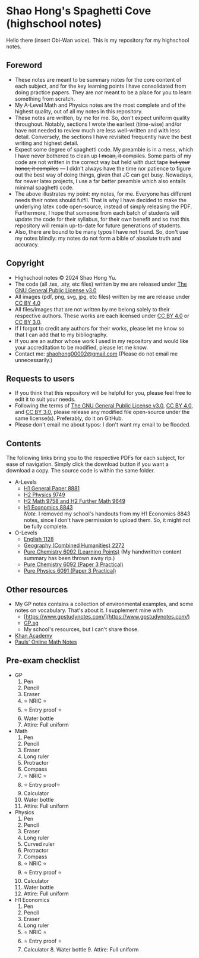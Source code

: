 # Shao Hong's Spaghetti Cove (highschool notes)

Hello there (insert Obi-Wan voice). This is my repository for my highschool notes.

## Foreword
- These notes are meant to be summary notes for the core content of each subject, and for the key learning points I have consolidated from doing practice papers. They are *not* meant to be a place for you to learn something from scratch.
- My A-Level Math and Physics notes are the most complete and of the highest quality, out of all my notes in this repository.
- These notes are written, by me for me. So, don't expect uniform quality throughout. Notably, sections I wrote the earliest (time-wise) and/or have not needed to review much are less well-written and with less detail. Conversely, the sections I have revisited frequently have the best writing and highest detail.
- Expect some degree of spaghetti code. My preamble is in a mess, which I have never bothered to clean up ~~I mean, it compiles~~. Some parts of my code are not written in the correct way but held with duct tape ~~but your honor, it compiles~~ — I didn't always have the time nor patience to figure out the best way of doing things, given that JC can get busy. Nowadays, for newer latex projects, I use a far better preamble which also entails minimal spaghetti code.
- The above illustrates my point: my notes, for me. Everyone has different needs their notes should fulfil. That is why I have decided to make the underlying latex code open-source, instead of simply releasing the PDF. Furthermore, I hope that someone from each batch of students will update the code for their syllabus, for their own benefit and so that this repository will remain up-to-date for future generations of students.
- Also, there are bound to be many typos I have not found. So, don't use my notes blindly: my notes do not form a bible of absolute truth and accuracy.

## Copyright
- Highschool notes &copy; 2024 Shao Hong Yu. 
- The code (all .tex, .sty, etc files) written by me are released under [The GNU General Public License v3.0](https://github.com/GrassGlass/A-Levels/blob/main/LICENSE)
- All images (pdf, png, svg, jpg, etc files) written by me are release under [CC BY 4.0](https://creativecommons.org/licenses/by/4.0/)
- All files/images that are not written by me belong solely to their respective authors. These works are each licensed under [CC BY 4.0](https://creativecommons.org/licenses/by/4.0/) or [CC BY 3.0](https://creativecommons.org/licenses/by/3.0/).
- If I forgot to credit any authors for their works, please let me know so that I can add that to my bibliography.
- If you are an author whose work I used in my repository and would like your accreditation to be modified, please let me know.
- Contact me: [shaohong00002@gmail.com](mailto:shaohong00002@gmail.com) (Please do not email me unnecessarily.)

## Requests to users
- If you think that this repository will be helpful for you, please feel free to edit it to suit your needs.
- Following the terms of [The GNU General Public License v3.0](https://github.com/GrassGlass/A-Levels/blob/main/LICENSE), [CC BY 4.0](https://creativecommons.org/licenses/by/4.0/), and [CC BY 3.0](https://creativecommons.org/licenses/by/3.0/), please release any modified file open-source under the same license(s). Preferably, do it on GitHub.
- Please don't email me about typos: I don't want my email to be flooded.

## Contents
The following links bring you to the respective PDFs for each subject, for ease of navigation. Simply click the download button if you want a download a copy. The source code is within the same folder.
- A-Levels
    - [H1 General Paper 8881](https://github.com/GrassGlass/A-Levels/blob/main/English-GP/English.pdf)  
    - [H2 Physics 9749](https://github.com/GrassGlass/A-Levels/blob/main/Physics%20Defns%20and%20Derivations%20To%20Know/ALPhysics/ALPhys.pdf)
    - [H2 Math 9758 and H2 Further Math 9649](https://github.com/GrassGlass/A-Levels/blob/main/Math/Notes.pdf)
    - [H1 Economics 8843](https://github.com/GrassGlass/A-Levels/blob/main/H1%20Economics.pdf)  
*Note.* I removed my school's handouts from my H1 Economics 8843 notes, since I don't have permission to upload them. So, it might not be fully complete.
- O-Levels
    - [English 1128](https://github.com/GrassGlass/A-Levels/blob/main/English-GP/English.pdf)
    - [Geography (Combined Humanities) 2272](https://github.com/GrassGlass/A-Levels/blob/main/OLs%20(Archive)/SummaryOE/SummaryExamples.pdf)
    - [Pure Chemistry 6092 (Learning Points)](https://github.com/GrassGlass/A-Levels/blob/main/OLs%20(Archive)/Chemistry%20Learning%20Points/Chemistry.pdf) (My handwritten content summary has been thrown away rip.)
    - [Pure Chemistry 6092 (Paper 3 Practical)](https://github.com/GrassGlass/A-Levels/blob/main/OLs%20(Archive)/Chemistry%20Paper%203%20Notes%2022%20July%202022/Chemistry%20Paper%203%20Notes.pdf)
    - [Pure Physics 6091 (Paper 3 Practical)](https://github.com/GrassGlass/A-Levels/blob/main/OLs%20(Archive)/Physics%20Paper%203%20Practical/Physics%20Paper%203%20Practical.pdf)
## Other resources
- My GP notes contains a collection of environmental examples, and some notes on vocabulary. That's about it. I supplement mine with 
    - [https://www.gpstudynotes.com/](https://www.gpstudynotes.com/)
    - [GP.sg](https://gp.sg/)
    - My school's resources, but I can't share those.
- [Khan Academy](https://www.khanacademy.org/)
- [Pauls' Online Math Notes](https://tutorial.math.lamar.edu/)
## Pre-exam checklist
- GP
    1. Pen 
    2. Pencil 
    3. Eraser 
    4. ⭐ NRIC ⭐
    5. ⭐ Entry proof ⭐
    6. Water bottle
    7. Attire: Full uniform
- Math 
    1. Pen
    2. Pencil
    3. Eraser
    4. Long ruler
    5. Protractor
    6. Compass
    7. ⭐ NRIC ⭐
    8. ⭐ Entry proof⭐
    9. Calculator
    10. Water bottle
    11. Attire: Full uniform
- Physics
    1. Pen 
    2. Pencil 
    3. Eraser 
    4. Long ruler
    5. Curved ruler 
    6. Protractor 
    7. Compass 
    8. ⭐ NRIC ⭐ 
    9. ⭐ Entry proof ⭐ 
    10. Calculator 
    11. Water bottle 
    12. Attire: Full uniform
- H1 Economics 
    1. Pen 
    2. Pencil 
    3. Eraser 
    4. Long ruler 
    5. ⭐ NRIC ⭐  
    6. ⭐ Entry proof ⭐  
    7. Calculator 
        8. Water bottle 
        9. Attire: Full uniform
